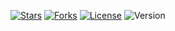 [![Stars](https://gitee.com/tawords/tawords/badge/star.svg?theme=dark)](https://gitee.com/tawords/tawords/stargazers)
[![Forks](https://gitee.com/tawords/tawords/badge/fork.svg?theme=dark)](https://gitee.com/tawords/tawords/members)
[![License](https://img.shields.io/badge/License-GPL--3.0-breghtgreen)](https://gitee.com/tawords/tawords/blob/develop/LICENSE)
![Version](https://img.shields.io/badge/Version-1.0.0-blue)

<!-- include/badge.md -->
